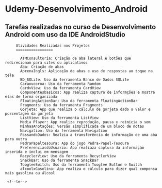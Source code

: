 # Udemy-Desenvolvimento_Android
## Tarefas realizadas no curso de Desenvolvimento Android com uso da IDE AndroidStudio

         Atividades Realizadas nos Projetos
         =================
<!--ts-->
           ATMConsultoria: Criação de aba lateral e botões que redirecionam para sites ou aplicativos 
           Aba: Criação de abas 
           AprenaIngls: Aplicação de abas e uso de respostas ao toque na tela
           BD_SQLite: Uso da ferramenta Banco de Dados SQLite
           Caraoucoroa: Uso da ferramenta Random
           CardvView: Uso da ferramenta CardView
           Componentesbasicos: App realiza captura de informções e mostra elas de forma organizada
           FloatingActionBar: Uso da ferramenta FloatingActionBar
           Fragments: Uso da ferramenta Fragments
           Gorjeta: App que realiza o cálculo de gorjeta dado o valor e porcentagem da gorjeta
           ListView: Uso da ferramenta ListView
           Media Player: App realiza reprodução, pausa e reinicia o som
           MinhasAnotações: Versão simplificada de um bloco de notas
           Navigation: Uso da ferramenta Navigation
           PassandoDados: Realzia a transferência de informação de uma aba para outra
           PedraPapeltesoura: App do jogo Pedra-Papel-Tesoura
           PreferenciasdoUsuario: App realiaza captura da informação inserida e inclui em mensagem
           RecyclerView: Uso da ferramenta RecyclerView
           SnackBar: Uso da ferramenta SnackBar
           ToogleeSwitch: Uso da ferramenta Tooglee Button e Switch
           alcoolxGasolina: App realiza o cálculo para dizer qual compensa mais gasolina ou álcool 
     
     <!--te-->
